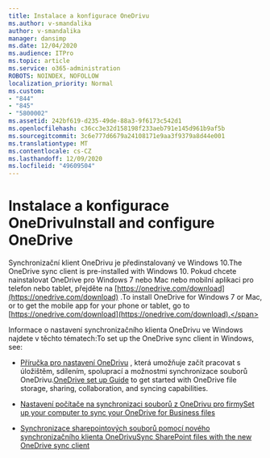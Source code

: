 ```yaml
---
title: Instalace a konfigurace OneDrivu
ms.author: v-smandalika
author: v-smandalika
manager: dansimp
ms.date: 12/04/2020
ms.audience: ITPro
ms.topic: article
ms.service: o365-administration
ROBOTS: NOINDEX, NOFOLLOW
localization_priority: Normal
ms.custom:
- "844"
- "845"
- "5800002"
ms.assetid: 242bf619-d235-49de-88a3-9f6173c542d1
ms.openlocfilehash: c36cc3e32d158198f233aeb791e145d961b9af5b
ms.sourcegitcommit: 3c6e777d6679a24108171e9aa3f9379a8d44e001
ms.translationtype: MT
ms.contentlocale: cs-CZ
ms.lasthandoff: 12/09/2020
ms.locfileid: "49609504"
---
```

# <a name="install-and-configure-onedrive"></a><span data-ttu-id="998ce-102">Instalace a konfigurace OneDrivu</span><span class="sxs-lookup"><span data-stu-id="998ce-102">Install and configure OneDrive</span></span>

<span data-ttu-id="998ce-103">Synchronizační klient OneDrivu je předinstalovaný ve Windows 10.</span><span class="sxs-lookup"><span data-stu-id="998ce-103">The OneDrive sync client is pre-installed with Windows 10.</span></span> <span data-ttu-id="998ce-104">Pokud chcete nainstalovat OneDrive pro Windows 7 nebo Mac nebo mobilní aplikaci pro telefon nebo tablet, přejděte na [https://onedrive.com/download](https://onedrive.com/download) .</span><span class="sxs-lookup"><span data-stu-id="998ce-104">To install OneDrive for Windows 7 or Mac, or to get the mobile app for your phone or tablet, go to [https://onedrive.com/download](https://onedrive.com/download).</span></span>
  
<span data-ttu-id="998ce-105">Informace o nastavení synchronizačního klienta OneDrivu ve Windows najdete v těchto tématech:</span><span class="sxs-lookup"><span data-stu-id="998ce-105">To set up the OneDrive sync client in Windows, see:</span></span>
  
- <span data-ttu-id="998ce-106">[Příručka pro nastavení OneDrivu](https://admin.microsoft.com/adminportal/home#/modernonboarding/onedrivequickstartguide) , která umožňuje začít pracovat s úložištěm, sdílením, spoluprací a možnostmi synchronizace souborů OneDrivu.</span><span class="sxs-lookup"><span data-stu-id="998ce-106">[OneDrive set up Guide](https://admin.microsoft.com/adminportal/home#/modernonboarding/onedrivequickstartguide) to get started with OneDrive file storage, sharing, collaboration, and syncing capabilities.</span></span>

- [<span data-ttu-id="998ce-107">Nastavení počítače na synchronizaci souborů z OneDrivu pro firmy</span><span class="sxs-lookup"><span data-stu-id="998ce-107">Set up your computer to sync your OneDrive for Business files</span></span>](https://go.microsoft.com/fwlink/?linkid=533375)

- [<span data-ttu-id="998ce-108">Synchronizace sharepointových souborů pomocí nového synchronizačního klienta OneDrivu</span><span class="sxs-lookup"><span data-stu-id="998ce-108">Sync SharePoint files with the new OneDrive sync client</span></span>](https://go.microsoft.com/fwlink/?linkid=871666)
